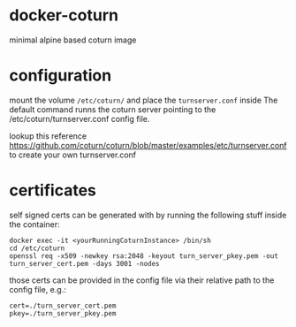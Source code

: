 # docker-coturn
minimal alpine based coturn image

# configuration
mount the volume `/etc/coturn/` and place the `turnserver.conf` inside
The default command runns the coturn server pointing to the /etc/coturn/turnserver.conf config file.

lookup this reference https://github.com/coturn/coturn/blob/master/examples/etc/turnserver.conf to create your own turnserver.conf

# certificates
self signed certs can be generated with by running the following stuff inside the container:

    docker exec -it <yourRunningCoturnInstance> /bin/sh
    cd /etc/coturn
    openssl req -x509 -newkey rsa:2048 -keyout turn_server_pkey.pem -out turn_server_cert.pem -days 3001 -nodes

those certs can be provided in the config file via their relative path to the config file, e.g.:

    cert=./turn_server_cert.pem
    pkey=./turn_server_pkey.pem
